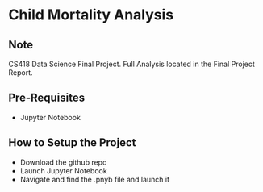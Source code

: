 # Child Mortality Analysis
## Note
CS418 Data Science Final Project. Full Analysis located in the Final Project Report.

## Pre-Requisites
* Jupyter Notebook

## How to Setup the Project
* Download the github repo
* Launch Jupyter Notebook
* Navigate and find the .pnyb file and launch it


